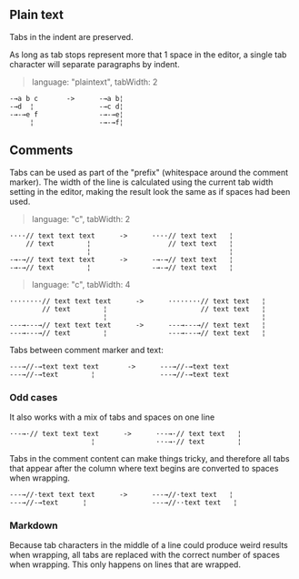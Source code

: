 ## Plain text

Tabs in the indent are preserved.

As long as tab stops represent more that 1 space in the editor, a  single tab character will separate paragraphs by indent.

> language: "plaintext", tabWidth: 2

    -→a b c       ->      -→a b¦
    -→d  ¦                -→c d¦
    -→-→e f               -→-→e¦
         ¦                -→-→f¦

## Comments ##

Tabs can be used as part of the "prefix" (whitespace around the comment marker).
The width of the line is calculated using the current tab width setting in the
editor, making the result look the same as if spaces had been used.

> language: "c", tabWidth: 2

    ····// text text text      ->      ····// text text   ¦
        // text        ¦                   // text text   ¦
                       ¦                                  ¦
    -→-→// text text text      ->      -→-→// text text   ¦
    -→-→// text        ¦               -→-→// text text   ¦

> language: "c", tabWidth: 4

    ········// text text text      ->      ········// text text   ¦
            // text        ¦                       // text text   ¦
                           ¦                                      ¦
    ---→---→// text text text      ->      ---→---→// text text   ¦
    ---→---→// text        ¦               ---→---→// text text   ¦

Tabs between comment marker and text:

    ---→//-→text text text       ->      ---→//-→text text
    ---→//-→text        ¦                ---→//-→text text


### Odd cases ###

It also works with a mix of tabs and spaces on one line

    ··-→·// text text text      ->      ··-→·// text text   ¦
                        ¦               ··-→·// text        ¦

Tabs in the comment content can make things tricky, and therefore all tabs
that appear after the column where text begins are converted to spaces when wrapping.

    ---→//·text text text      ->      ---→//·text text   ¦
    ---→//-→text      ¦                ---→//··text text   ¦

### Markdown ###

Because tab characters in the middle of a line could produce weird results when
wrapping, all tabs are replaced with the correct number of spaces when wrapping.
This only happens on lines that are wrapped.